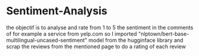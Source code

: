 # Sentiment-Analysis
the objectif is to analyse and rate from 1 to 5 the sentiment in the comments of for example a service from yelp.com
so I imported "nlptown/bert-base-multilingual-uncased-sentiment" model from the hugginface library and scrap the reviews from the mentioned page to do a rating of each review
